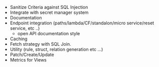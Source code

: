* Sanitize Criteria against SQL Injection 
* Integrate with secret manager system 
* Documentation 
* Endpoint integration (paths/lambda/CF/standalon/micro service/reset service, etc ..)
  * open API documentation style
* Caching 
* Fetch strategy with SQL Join. 
* Utility (rule, struct, relation generation etc ...) 
* Patch/Create/Update
* Metrics for Views
